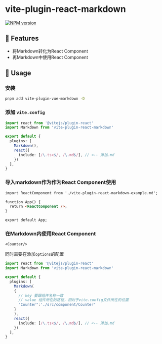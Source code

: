 # vite-plugin-react-markdown
[![NPM version](https://img.shields.io/npm/v/vite-plugin-react-markdown?color=a1b858)](https://www.npmjs.com/package/vite-plugin-react-markdown)

## 🚀 Features
- 将Markdown转化为React Component
- 再Markdown中使用React Component

## 🔧 Usage

### 安装
```bash
pnpm add vite-plugin-vue-markdown -D 
```
### 添加 `vite.config`
```ts
import react from '@vitejs/plugin-react'
import Markdown from 'vite-plugin-react-markdown'

export default {
  plugins: [
    Markdown(),
    react({
      include: [/\.tsx$/, /\.md$/], // <-- 添加.md
    })
  ],
}
```

### 导入markdown作为作为React Component使用
```html
import ReactComponent from './vite-plugin-react-markdown-example.md';

function App() {
  return <ReactComponent />;
}

export default App;
```



### 在Markdown内使用React Component

```react
<Counter/>
```

同时需要在添加`options`的配置

```ts {5,7}
import react from '@vitejs/plugin-react'
import Markdown from 'vite-plugin-react-markdown'

export default {
  plugins: [
    Markdown(
    {
      // key 要跟组件名称一致 
      // value 组件所在的路径，相对于vite.config文件所在的位置
      "Counter":'./src/component/Counter'
    }
    ),
    react({
      include: [/\.tsx$/, /\.md$/], // <-- 添加.md
    })
  ],
}
```


